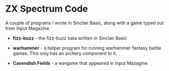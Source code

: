 # ZX Spectrum Code

A couple of programs I wrote in Sinclair Basic, along with a game typed out from Input Magazine.

- **fizz-buzz** - the fizz-buzz kata written in Sinclair Basic
- **warhammer** - a helper program for running warhammer fantasy battle games.  This only has an archery component to it.

- **Cavendish Fields** - a wargame that appeared in Input Mazagine

